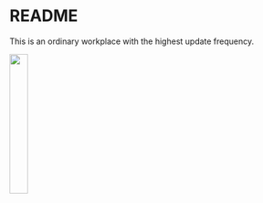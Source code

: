 # README

This is an ordinary workplace with the highest update frequency.

<img src="https://cdn.jsdelivr.net/gh/AppleisTasty/PicGarage/tmp/202202030233822.PNG" style="width: 25%"/>

